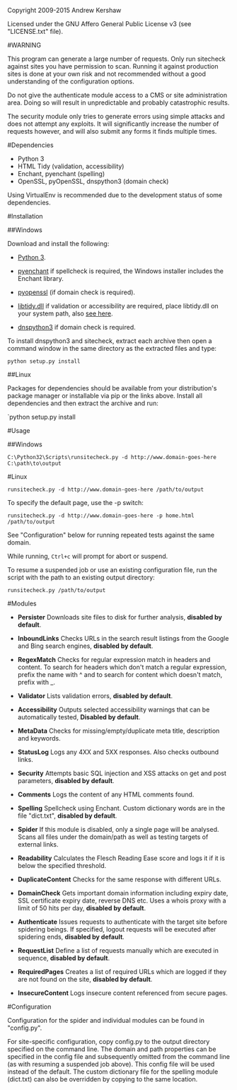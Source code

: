 Copyright 2009-2015 Andrew Kershaw

Licensed under the GNU Affero General Public License v3 (see
"LICENSE.txt" file).

#WARNING

This program can generate a large number of requests. Only run
sitecheck against sites you have permission to scan. Running it against
production sites is done at your own risk and not recommended without a
good understanding of the configuration options.

Do not give the authenticate module access to a CMS or site
administration area. Doing so will result in unpredictable and probably
catastrophic results.

The security module only tries to generate errors using simple attacks
and does not attempt any exploits. It will significantly increase the
number of requests however, and will also submit any forms it finds
multiple times.

#Dependencies

- Python 3
- HTML Tidy (validation, accessibility)
- Enchant, pyenchant (spelling)
- OpenSSL, pyOpenSSL, dnspython3 (domain check)

Using VirtualEnv is recommended due to the development status of some
dependencies.

#Installation

##Windows

Download and install the following:

- [Python 3](http://www.python.org/download/).

- [pyenchant](http://www.rfk.id.au/software/pyenchant/download.html) if
spellcheck is required, the Windows installer includes the Enchant
library.

- [pyopenssl](http://pypi.python.org/pypi/pyOpenSSL/) (if domain check
is required).

- [libtidy.dll](http://tidy.sourceforge.net/#binaries) if validation or
accessibility are required, place libtidy.dll on your system path, also
[see here](http://countergram.com/open-source/pytidylib/docs/index.html).

- [dnspython3](http://www.dnspython.org/) if domain check is required.

To install dnspython3 and sitecheck, extract each archive then open a
command window in the same directory as the extracted files and type:

`python setup.py install`

##Linux

Packages for dependencies should be available from your distribution's
package manager or installable via pip or the links above. Install all
dependencies and then extract the archive and run:

`python setup.py install

#Usage

##Windows

`C:\Python32\Scripts\runsitecheck.py -d http://www.domain-goes-here
C:\path\to\output`

#Linux

`runsitecheck.py -d http://www.domain-goes-here /path/to/output`

To specify the default page, use the -p switch:

`runsitecheck.py -d http://www.domain-goes-here -p home.html
/path/to/output`

See "Configuration" below for running repeated tests against the same
domain.

While running, `Ctrl+c` will prompt for abort or suspend.

To resume a suspended job or use an existing configuration file, run
the script with the path to an existing output directory:

`runsitecheck.py /path/to/output`

#Modules

- **Persister** Downloads site files to disk for further analysis,
**disabled by default**.

- **InboundLinks** Checks URLs in the search result listings from the
Google and Bing search engines, **disabled by default**.

- **RegexMatch** Checks for regular expression match in headers and
content. To search for headers which don't match a regular expression,
prefix the name with ^ and to search for content which doesn't match,
prefix with _.

- **Validator** Lists validation errors, **disabled by default**.

- **Accessibility** Outputs selected accessibility warnings that
can be automatically tested, **Disabled by default**.

- **MetaData** Checks for missing/empty/duplicate meta title, description
and keywords.

- **StatusLog** Logs any 4XX and 5XX responses. Also checks outbound links.

- **Security** Attempts basic SQL injection and XSS attacks on get and
post parameters, **disabled by default**.

- **Comments** Logs the content of any HTML comments found.

- **Spelling** Spellcheck using Enchant. Custom dictionary words are in
the file "dict.txt", **disabled by default**.

- **Spider** If this module is disabled, only a single page will be
analysed. Scans all files under the domain/path as well as testing
targets of external links.

- **Readability** Calculates the Flesch Reading Ease score and logs it if
it is below the specified threshold.

- **DuplicateContent** Checks for the same response with different URLs.

- **DomainCheck** Gets important domain information including expiry date,
SSL certificate expiry date, reverse DNS etc. Uses a whois proxy with a
limit of 50 hits per day, **disabled by default**.

- **Authenticate** Issues requests to authenticate with the target site
before spidering beings. If specified, logout requests will be executed
after spidering ends, **disabled by default**.

- **RequestList** Define a list of requests manually which are executed in
sequence, **disabled by default**.

- **RequiredPages** Creates a list of required URLs which are logged if
they are not found on the site, **disabled by default**.

- **InsecureContent** Logs insecure content referenced from secure pages.

#Configuration

Configuration for the spider and individual modules can be found in
"config.py".

For site-specific configuration, copy config.py to the output directory
specified on the command line. The domain and path properties can be
specified in the config file and subsequently omitted from the command
line (as with resuming a suspended job above). This config file will be
used instead of the default. The custom dictionary file for the
spelling module (dict.txt) can also be overridden by copying to the
same location.
